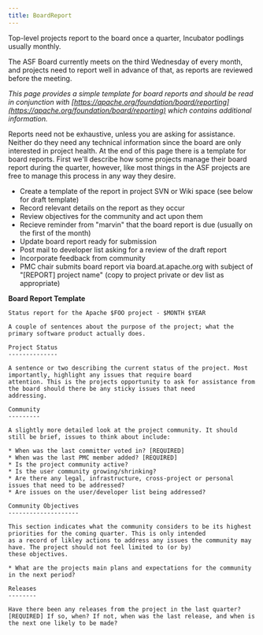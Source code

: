 ```yaml
---
title: BoardReport
---
```


Top-level projects report to the board once a quarter, Incubator podlings usually monthly. 

The ASF Board currently meets on the
third Wednesday of every month, and projects need to report well in advance of that, as reports are 
reviewed before the meeting.

*This page provides a simple template for board reports and should be read in conjunction with 
[https://apache.org/foundation/board/reporting](https://apache.org/foundation/board/reporting) which 
contains additional information.*

Reports need not be exhaustive, unless you are asking for assistance.
Neither do they need any technical information since the 
board are only interested in project health. At the end of this page there
is a template for board reports. First we'll describe 
how some projects manage their board report during the quarter, however,
like most things in the ASF projects are free to manage 
this process in any way they desire.

 * Create a template of the report in project SVN or Wiki space (see below
for draft template)
 * Record relevant details on the report as they occur
 * Review objectives for the community and act upon them
 * Recieve reminder from "marvin" that the board report is due (usually on
the first of the month)
 * Update board report ready for submission
 * Post mail to developer list asking for a review of the draft report
 * Incorporate feedback from community
 * PMC chair submits board report via board.at.apache.org with subject of "\[REPORT\]
 project name" (copy to project private or dev list as appropriate)

**Board Report Template**

    Status report for the Apache $FOO project - $MONTH $YEAR
    
    A couple of sentences about the purpose of the project; what the primary software product actually does.

    Project Status
    --------------
    
    A sentence or two describing the current status of the project. Most importantly, highlight any issues that require board 
    attention. This is the projects opportunity to ask for assistance from the board should there be any sticky issues that need 
    addressing.
    
    Community
    ---------
    
    A slightly more detailed look at the project community. It should still be brief, issues to think about include:
    
    * When was the last committer voted in? [REQUIRED]
    * When was the last PMC member added? [REQUIRED]
    * Is the project community active? 
    * Is the user community growing/shrinking? 
    * Are there any legal, infrastructure, cross-project or personal issues that need to be addressed?
    * Are issues on the user/developer list being addressed?
    
    Community Objectives
    --------------------
    
    This section indicates what the community considers to be its highest priorities for the coming quarter. This is only intended 
    as a record of likley actions to address any issues the community may have. The project should not feel limited to (or by) 
    these objectives.
    
    * What are the projects main plans and expectations for the community in the next period?
    
    Releases
    --------
    
    Have there been any releases from the project in the last quarter? [REQUIRED] If so, when? If not, when was the last release, and when is the next one likely to be made?


